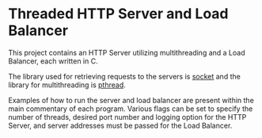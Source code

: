 # Threaded HTTP Server and Load Balancer

This project contains an HTTP Server utilizing multithreading and a Load Balancer, each written in C.

The library used for retrieving requests to the servers is [socket](https://man7.org/linux/man-pages/man2/socket.2.html) and the library for multithreading is [pthread](https://www.cs.cmu.edu/afs/cs/academic/class/15492-f07/www/pthreads.html).

Examples of how to run the server and load balancer are present within the main commentary of each program. Various flags can be set to specify the number of threads, desired port number and logging option for the HTTP Server, and server addresses must be passed for the Load Balancer.

